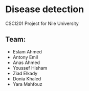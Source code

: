 # Disease detection
CSCI201 Project for Nile University

## Team:
- Eslam Ahmed
- Antony Emil
- Anas Ahmed
- Youssef Hisham
- Ziad Elkady
- Donia Khaled
- Yara Mahfouz
